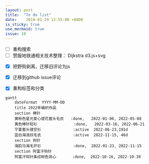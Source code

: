 ```yaml
---
layout: post
title:  "To do list"
date:    2019-01-29 13:55:00 +0800
is_sticky: true
use_mermaid: true
issue: 10
---
```

* [ ] 重构搜索
* [ ] 赞服地铁通相关技术整理： Dijkstra d3.js+svg 

<!--more-->
* [x] 把野狗剥离，迁移旧评论为js
* [x] 迁移到github issue评论
* [x] 重构标签和分类


```mermaid
gantt
    dateFormat  YYYY-MM-DD
    title 2022年编织作品    
    section 棒针
    黄粉色星光爱心提花套头毛衣   :done,   2022-01-06, 2022-05-08
    黄色棒针短衫                :done,   2022-03-16, 2022-06-21
    宁夏套头镂空衫              :active  2022-06-23,191d
    蓝白海浪纹毛衣              :active  2022-11-15, 46d 
    section 钩针
    海韵马海毛开衫              :done,  2022-01-23, 2022-11-15 
    section 阿富汗钩针
    阿富汗钩针条纹粉色背心       :done,  2022-10-16, 2022-10-30  
```


